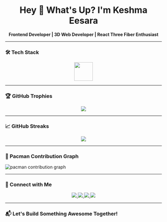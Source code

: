 <h1 align="center">Hey 👋 What's Up? I'm Keshma Eesara</h1>

<div align="center">
  <b>Frontend Developer | 3D Web Developer | React Three Fiber Enthusiast</b>
</div>

---

### 🛠️ Tech Stack

<div align="center">
  <img src="https://skillicons.dev/icons?i=js,ts,react,nextjs,tailwind,html,css,threejs,blender,vercel" height="60" />
</div>

---

### 🏆 GitHub Trophies

<div align="center">
  <img src="https://github-profile-trophy.vercel.app/?username=keshmaSalgado&theme=dracula&row=1&column=6&no-frame=true&no-bg=true" />
</div>

---

### 📈 GitHub Streaks

<div align="center">
  <img src="https://streak-stats.demolab.com?user=keshmaSalgado&theme=dracula&hide_border=false&border_radius=5" />
</div>

---

### 👾 Pacman Contribution Graph

<picture>
  <source media="(prefers-color-scheme: dark)" srcset="https://raw.githubusercontent.com/maurodesouza/maurodesouza/output/pacman-contribution-graph-dark.svg">
  <source media="(prefers-color-scheme: light)" srcset="https://raw.githubusercontent.com/maurodesouza/maurodesouza/output/pacman-contribution-graph.svg">
  <img alt="pacman contribution graph" src="https://raw.githubusercontent.com/maurodesouza/maurodesouza/output/pacman-contribution-graph.svg">
</picture>

---

### 🔗 Connect with Me

<div align="center">
  <a href="https://www.linkedin.com/in/keshma-salgado-6541932a8" target="_blank">
    <img src="https://img.shields.io/static/v1?message=LinkedIn&logo=linkedin&label=&color=0077B5&logoColor=white&style=for-the-badge" />
  </a>
  <a href="https://github.com/keshmaSalgado" target="_blank">
    <img src="https://img.shields.io/static/v1?message=GitHub&logo=github&label=&color=181717&logoColor=white&style=for-the-badge" />
  </a>
  <a href="https://my-portfolio-seven-beige-86.vercel.app/" target="_blank">
    <img src="https://img.shields.io/static/v1?message=Portfolio&logo=vercel&label=&color=000000&logoColor=white&style=for-the-badge" />
  </a>
  <a href="https://sketchfab.com/keshmasalgado11/models" target="_blank">
    <img src="https://img.shields.io/static/v1?message=Sketchfab&logo=sketchfab&label=&color=1CAAD9&logoColor=white&style=for-the-badge" />
  </a>
</div>

---

### 📬 Let's Build Something Awesome Together!
